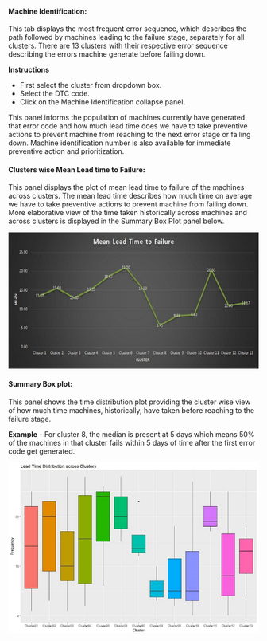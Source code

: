 

#### Machine Identification:
This tab displays the most frequent error sequence, which describes the path followed by machines leading to the failure stage, separately for all clusters. There are 13 clusters with their respective error sequence describing the errors machine generate before failing down.

__Instructions__

* First select the cluster from dropdown box.
* Select the DTC code.
* Click on the Machine Identification collapse panel.

This panel informs the population of machines currently have generated that error code and how much lead time does we have to take preventive actions to prevent machine from reaching to the next error stage or failing down. Machine identification number is also available for immediate preventive action and prioritization.

#### Clusters wise Mean Lead time to Failure:
This panel displays the plot of mean lead time to failure of the machines across clusters. The mean lead time describes how much time on average we have to take preventive actions to prevent machine from failing down. More elaborative view of the time taken historically across machines and across clusters is displayed in the Summary Box Plot panel below.

![check.](../www/DTC_sequence_Plot.png)



#### Summary Box plot:
This panel shows the time distribution plot providing the cluster wise view of how much time machines, historically, have taken before reaching to the failure stage.

__Example__ - For cluster 8, the median is present at 5 days which means 50% of the machines in that cluster fails within 5 days of time after the first error code get generated.

![check.](../www/summary_box_plot_DTC.png)